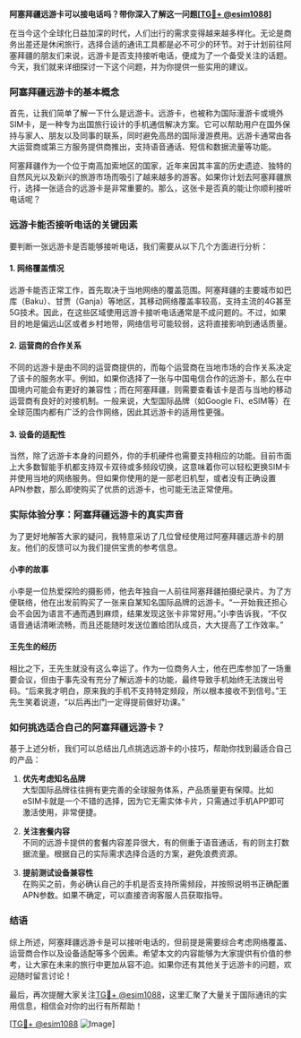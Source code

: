 **阿塞拜疆远游卡可以接电话吗？带你深入了解这一问题[[TG💪+ @esim1088](https://t.me/s/esim1088)]**

在当今这个全球化日益加深的时代，人们出行的需求变得越来越多样化。无论是商务出差还是休闲旅行，选择合适的通讯工具都是必不可少的环节。对于计划前往阿塞拜疆的朋友们来说，远游卡是否支持接听电话，便成为了一个备受关注的话题。今天，我们就来详细探讨一下这个问题，并为你提供一些实用的建议。

### 阿塞拜疆远游卡的基本概念

首先，让我们简单了解一下什么是远游卡。远游卡，也被称为国际漫游卡或境外SIM卡，是一种专为出国旅行设计的手机通信解决方案。它可以帮助用户在国外保持与家人、朋友以及同事的联系，同时避免高昂的国际漫游费用。远游卡通常由各大运营商或第三方服务提供商推出，支持语音通话、短信和数据流量等功能。

阿塞拜疆作为一个位于南高加索地区的国家，近年来因其丰富的历史遗迹、独特的自然风光以及新兴的旅游市场而吸引了越来越多的游客。如果你计划去阿塞拜疆旅行，选择一张适合的远游卡是非常重要的。那么，这张卡是否真的能让你顺利接听电话呢？

### 远游卡能否接听电话的关键因素

要判断一张远游卡是否能够接听电话，我们需要从以下几个方面进行分析：

#### 1. **网络覆盖情况**
   远游卡能否正常工作，首先取决于当地网络的覆盖范围。阿塞拜疆的主要城市如巴库（Baku）、甘贾（Ganja）等地区，其移动网络覆盖率较高，支持主流的4G甚至5G技术。因此，在这些区域使用远游卡接听电话通常是不成问题的。不过，如果目的地是偏远山区或者乡村地带，网络信号可能较弱，这将直接影响到通话质量。

#### 2. **运营商的合作关系**
   不同的远游卡是由不同的运营商提供的，而每个运营商在当地市场的合作关系决定了该卡的服务水平。例如，如果你选择了一张与中国电信合作的远游卡，那么在中国境内可能会有更好的兼容性；而在阿塞拜疆，则需要查看该卡是否与当地的移动运营商有良好的对接机制。一般来说，大型国际品牌（如Google Fi、eSIM等）在全球范围内都有广泛的合作网络，因此其远游卡的适用性更强。

#### 3. **设备的适配性**
   当然，除了远游卡本身的问题外，你的手机硬件也需要支持相应的功能。目前市面上大多数智能手机都支持双卡双待或多频段切换，这意味着你可以轻松更换SIM卡并使用当地的网络服务。但如果你使用的是一部老旧机型，或者没有正确设置APN参数，那么即使购买了优质的远游卡，也可能无法正常使用。

### 实际体验分享：阿塞拜疆远游卡的真实声音

为了更好地解答大家的疑问，我特意采访了几位曾经使用过阿塞拜疆远游卡的朋友。他们的反馈可以为我们提供宝贵的参考信息。

#### 小李的故事
小李是一位热爱探险的摄影师，他去年独自一人前往阿塞拜疆拍摄纪录片。为了方便联络，他在出发前购买了一张来自某知名国际品牌的远游卡。“一开始我还担心会不会因为语言不通而遇到麻烦，结果发现这张卡非常好用。”小李告诉我，“不仅语音通话清晰流畅，而且还能随时发送位置给团队成员，大大提高了工作效率。”

#### 王先生的经历
相比之下，王先生就没有这么幸运了。作为一位商务人士，他在巴库参加了一场重要会议，但由于事先没有充分了解远游卡的功能，最终导致手机始终无法拨出号码。“后来我才明白，原来我的手机不支持特定频段，所以根本接收不到信号。”王先生笑着说道，“以后再出门一定得提前做好功课。”

### 如何挑选适合自己的阿塞拜疆远游卡？

基于上述分析，我们可以总结出几点挑选远游卡的小技巧，帮助你找到最适合自己的产品：

1. **优先考虑知名品牌**  
   大型国际品牌往往拥有更完善的全球服务体系，产品质量更有保障。比如eSIM卡就是一个不错的选择，因为它无需实体卡片，只需通过手机APP即可激活使用，非常便捷。

2. **关注套餐内容**  
   不同的远游卡提供的套餐内容差异很大，有的侧重于语音通话，有的则主打数据流量。根据自己的实际需求选择合适的方案，避免浪费资源。

3. **提前测试设备兼容性**  
   在购买之前，务必确认自己的手机是否支持所需频段，并按照说明书正确配置APN参数。如果不确定，可以直接咨询客服人员获取指导。

### 结语

综上所述，阿塞拜疆远游卡是可以接听电话的，但前提是需要综合考虑网络覆盖、运营商合作以及设备适配等多个因素。希望本文的内容能够为大家提供有价值的参考，让大家在未来的旅行中更加从容不迫。如果你还有其他关于远游卡的问题，欢迎随时留言讨论！

最后，再次提醒大家关注[TG💪+ @esim1088](https://t.me/s/esim1088)，这里汇聚了大量关于国际通讯的实用信息，相信会对你的出行有所帮助！  

[[TG💪+ @esim1088](https://t.me/s/esim1088) ![Image](https://i.postimg.cc/4NQfJmqS/Snipaste-2025-05-13-00-14-12.png)]